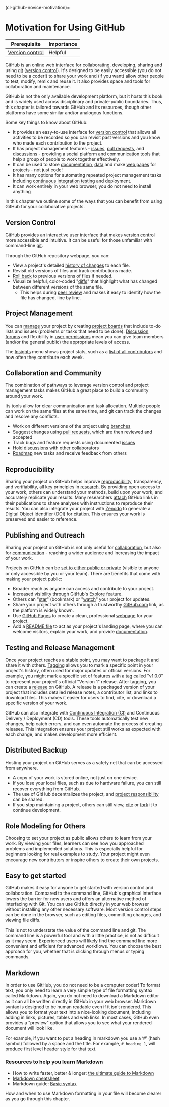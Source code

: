 (cl-github-novice-motivation)=
# Motivation for Using GitHub

| Prerequisite | Importance |
| -------------|------------|
| [Version control](#rr-vcs) | Helpful |

GitHub is an online web interface for collaborating, developing, sharing and using [git](#rr-vcs-git) ([version control](#rr-vcs)).
It's designed to be easily accessible (you do not need to be a coder!) to share your work and (if you want) allow other people to test, modify, remix and reuse it.
It also provides space and tools for collaboration and maintenance.

GitHub is not the only available development platform, but it hosts this book and is widely used across disciplinary and private-public boundaries.
Thus, this chapter is tailored towards GitHub and its resources, though other platforms have some similar and/or analogous functions.

Some key things to know about GitHub:

- It provides an easy-to-use interface for [version control](#rr-vcs) that allows all activities to be recorded so you can revisit past versions and you know who made each contribution to the project.
- It has project management features - [issues](https://github.com/features/issues), [pull requests](https://github.com/features/code-review), and [discussions](https://github.com/features/discussions) - providing a social platform and communication tools that help a group of people to work together effectively.
- It can be used to store [documentation](#rr-project-documentation), [data](#rr-vcs-data) and make [web pages](https://cassgvp.github.io/github-for-collaborative-documentation/docs/tut/4-2-Make-your-Pages-site.html) for projects - not just code!
- It has many options for automating repeated project management tasks including [continuous integration testing](#rr-ci) and deployment.
- It can work entirely in your web browser, you do not need to install anything

In this chapter we outline some of the ways that you can benefit from using GitHub for your collaborative projects.

## Version Control

GitHub provides an interactive user interface that makes [version control](#rr-vcs) more accessible and intuitive.
It can be useful for those unfamiliar with command-line [git](#rr-vcs-git).

Through the GitHub repository webpage, you can:
* View a project's detailed [history of changes](#rr-vcs-workflow) to each file.
* Revisit old versions of files and track contributions made.
* [Roll back](#rr-vcs-versions-retrieving) to previous versions of files if needed.
* Visualize helpful, color-coded "[diffs](#rr-vcs-versions-comparing)" that highlight what has changed between different versions of the same file.
  * This helps during [peer review](#cm-peer-review) and makes it easy to identify how the file has changed, line by line.

<!-- These bullet points above need links to resources in The Turing Way if they exist, or externally if not -->

## Project Management

You can [manage](#pd) your project by creating [project boards](#cl-event-tools) that include to-do lists and issues (problems or tasks that need to be done).
[Discussion forums](https://github.com/features/discussions) and flexibility in [user permissions](#cl-maintain-review-permissions) mean you can give team members (and/or the general public) the appropriate levels of access.

The [Insights](https://docs.github.com/en/issues/planning-and-tracking-with-projects/viewing-insights-from-your-project/about-insights-for-projects) menu shows project stats, such as a [list of all contributors](#ch-acknowledgement-record) and how often they contribute each week.

<!-- Need links for: guide to project management, project boards, discussion forums, user permissions, insights menu, list of all contributors -->

## Collaboration and Community

The combination of pathways to leverage version control and project management tasks makes GitHub a great place to build a community around your work.

Its tools allow for clear communication and task allocation.
Multiple people can work on the same files at the same time, and git can track the changes and resolve any conflicts.

* Work on different versions of the project using [branches](#rr-vcs-workflow-branches)
* Suggest changes using [pull requests](https://docs.github.com/articles/about-pull-requests), which are then reviewed and accepted
* Track bugs and feature requests using documented [issues](#cm-os-comms-issue-tracking)
* Hold [discussions](https://github.com/features/discussions) with other collaborators
* [Roadmap](#rr-project-documentation) new tasks and receive feedback from others

<!-- Need links for: branches, pull request, discussion forums, user permissions, insights menu, list of all contributors -->

## Reproducibility

Sharing your project on GitHub helps improve [reproducibility](#rr-overview), transparency, and verifiability, all key principles in [research](#rr-vcs-git4research).
By providing open access to your work, others can understand your methods, build upon your work, and accurately replicate your results.
Many researchers [attach](#cm-citable) GitHub links in their publications to share analyses with instructions to reproduce their results.
You can also integrate your project with [Zenodo](https://zenodo.org/) to generate a Digital Object Identifier (DOI) for [citation](#cm-citable-linking).
This ensures your work is preserved and easier to reference.

## Publishing and Outreach

Sharing your project on GitHub is not only useful for [collaboration](#cl), but also for [communication](#cm) - reaching a wider audience and increasing the impact of your work.

<!-- Can you add a sentence here to clarify the difference between collaboration - above - and publishing / outreach? They're both types of communication but serve different purposes. Maybe this is a good section to link to the Communications guide? -->

Projects on GitHub can be [set to either public or private](#https://docs.github.com/en/repositories/managing-your-repositorys-settings-and-features/managing-repository-settings/setting-repository-visibility) (visible to anyone or only accessible by you or your team).
There are benefits that come with making your project public:

* Broader reach as anyone can access and contribute to your project.
* Increased visibility through GitHub's [Explore](https://github.com/explore) feature.
* Others can "[star](https://docs.github.com/en/get-started/exploring-projects-on-github/saving-repositories-with-stars)" (bookmark) or "[watch](https://docs.github.com/en/subscriptions-and-notifications/how-tos/managing-subscriptions-for-activity-on-github/viewing-your-subscriptions)" your project for updates.
* Share your project with others through a trustworthy [GitHub.com](https://github.com) link, as the platform is widely known.
* Use [GitHub Pages](https://pages.github.com) to create a clean, professional [webpage](#cm-personal-websites) for your project.
* Add a [README file](#pd-project-repo-readme) to act as your project's landing page, where you can welcome visitors, explain your work, and provide [documentation](#rr-documentation-code).

## Testing and Release Management

Once your project reaches a stable point, you may want to package it and share it with others.
[Tagging](#rr-rdm-metadata-tagging) allows you to mark a specific point in your project's history, often used for major updates or official versions.
For example, you might mark a specific set of features with a tag called "v1.0.0" to represent your project's official "Version 1" release.
After tagging, you can create a [release](https://docs.github.com/en/repositories/releasing-projects-on-github/managing-releases-in-a-repository) on GitHub.
A release is a packaged version of your project that includes detailed release notes, a contributor list, and links to download files.
This makes it easier for users to find, cite, or download a specific version of your work.

GitHub can also integrate with [Continuous Integration (CI)](#rr-ci) and Continuous Delivery / Deployment (CD) tools.
These tools automatically test new changes, help catch errors, and can even automate the process of creating releases.
This integration ensures your project still works as expected with each change, and makes development more efficient.

<!-- I think this section needs to be clearer about what a release is (do we have somewhere in the book to link to?) and why a tagged version is different to "just" version controlling your work with git (described above). The points about CI and CD are great - but I don't think they fit under the heading "releases" - so maybe this sub title should be "Testing and Release Management" something like that? -->

## Distributed Backup

<!-- Needs a better title - maybe "distributed backup" - maybe adjust the next sentence to rephrase? -->
Hosting your project on GitHub serves as a safety net that can be accessed from anywhere.
* A copy of your work is stored online, not just on one device.
* If you lose your local files, such as due to hardware failure, you can still recover everything from GitHub.
* The use of GitHub decentralizes the project, and [project responsibility](#cl-leadership) can be shared.
* If you stop maintaining a project, others can still view, [cite](#cm-citable-linking) or [fork](https://docs.github.com/articles/fork-a-repo) it to continue development.

## Role Modeling for Others

<!-- What about "role modelling for others" ? -->

Choosing to set your project as public allows others to learn from your work.
By viewing your files, learners can see how you approached problems and implemented solutions.
This is especially helpful for beginners looking for real examples to study.
Your project might even encourage new contributors or inspire others to create their own projects.

## Easy to get started

GitHub makes it easy for anyone to get started with version control and collaboration.
Compared to the command line, GitHub's graphical interface lowers the barrier for new users and offers an alternative method of interfacing with Git.
You can use GitHub directly in your web browser without installing any other necessary software.
Most version control steps can be done in the browser, such as editing files, committing changes, and viewing file diffs.

This is not to understate the value of the command line and git.
The command line is a powerful tool and with a little practice, is not as difficult as it may seem.
Experienced users will likely find the command line more convenient and efficient for advanced workflows.
You can choose the best approach for you, whether that is clicking through menus or typing commands.


<!-- I don't think we should overly convolve "easy to use" with "no command line" - I think that misses the point that the command line isn't as hard as people might think! So maybe there's a combination of the "easy to use" and "markdown" sections that emphasise "easy to get started" ?> Also - GitHub is NOT infact all that easy to use :sweat_smile: -->

## Markdown

In order to use GitHub, you do not need to be a computer coder!
To format text, you only need to learn a very simple type of file formatting syntax called Markdown.
Again, you do not need to download a Markdown editor as it can all be written directly in GitHub in your web browser.
Markdown syntax is designed to be human readable even if it isn’t rendered.
This allows you to format your text into a nice-looking document, including adding in links, pictures, tables and web links.
In most cases, GitHub even provides a "preview" option that allows you to see what your rendered document will look like.

For example, if you want to put a heading in markdown you use a ‘#’ (hash symbol) followed by a space and the title.
For example, `# heading 1`, will produce first level header style for that text.

### Resources to help you learn Markdown

* How to write faster, better & longer: [the ultimate guide to Markdown](https://ghost.org/changelog/markdown/)
* [Markdown cheatsheet](https://github.com/adam-p/markdown-here/wiki/Markdown-Cheatsheet)
* Markdown guide: [Basic syntax](https://www.markdownguide.org/basic-syntax/)

How and when to use Markdown formatting in your file will become clearer as you go through this chapter.

<!-- the chapter needs to end with flagging what comes next and where to find additional resources-->
